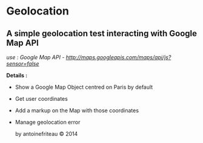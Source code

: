 Geolocation
==============

A simple geolocation test interacting with Google Map API
--------------

*use : Google Map API - http://maps.googleapis.com/maps/api/js?sensor=false*

**Details :**

- Show a Google Map Object centred on Paris by default
- Get user coordinates
- Add a markup on the Map with those coordinates
- Manage geolocation error

    by antoinefriteau © 2014